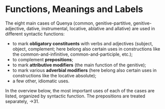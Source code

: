 # Functions, Meanings and Labels

The eight main cases of Quenya (common, genitive-partitive, genitive-adjective, dative, instrumental, locative, ablative and allative) are used in different syntactic functions:

+ to mark **obligatory constituents** with verbs and adjectives (subject, object, complement; here belong also certain uses in constructions like the common-and-infinitive, common-and-participle, etc.);
+ to complement **prepositions**;
+ to mark **attributive modifiers** (the main function of the genitive);
+ to mark various **adverbial modifiers** (here belong also certain uses in constructions like the locative absolute);
+ a few other, idiomatic uses.

In the overview below, the most important uses of each of the cases are listed, organized by syntactic function. The prepositions are treated separately, &rarr;31.